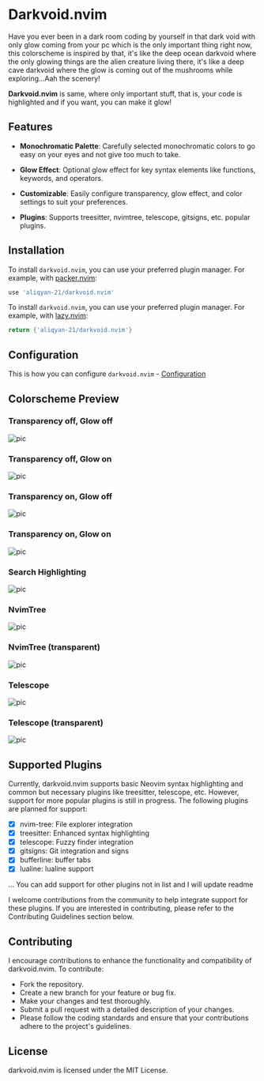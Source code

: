 # Darkvoid.nvim

Have you ever been in a dark room coding by yourself in that dark void with only glow coming from your pc which is the 
only important thing right now, this colorscheme is inspired by that, it's like the deep ocean darkvoid where the only glowing things 
are the alien creature living there, it's like a deep cave darkvoid where the glow is coming 
out of the mushrooms while exploring...Aah the scenery!

**Darkvoid.nvim** is same, where only important stuff, that is, your code is highlighted and if you want, you can make it glow!

## Features

- **Monochromatic Palette**: Carefully selected monochromatic colors to go easy on your eyes and not give too much to take.

- **Glow Effect**: Optional glow effect for key syntax elements like functions, keywords, and operators.

- **Customizable**: Easily configure transparency, glow effect, and color settings to suit your preferences.

- **Plugins**: Supports treesitter, nvimtree, telescope, gitsigns, etc. popular plugins.

## Installation

To install `darkvoid.nvim`, you can use your preferred plugin manager. For example, with [packer.nvim](https://github.com/wbthomason/packer.nvim):

```lua
use 'aliqyan-21/darkvoid.nvim'
```


To install `darkvoid.nvim`, you can use your preferred plugin manager. For example, with [lazy.nvim](https://github.com/folke/lazy.nvim):

```lua
return {'aliqyan-21/darkvoid.nvim'}
```

## Configuration
This is how you can configure `darkvoid.nvim` - [Configuration](config.md) 

## Colorscheme Preview

### Transparency off, Glow off 
![pic](preview/tfgf.png) 

### Transparency off, Glow on 
![pic](preview/tfgt.png) 

### Transparency on, Glow off 
![pic](preview/ttgf.png) 

### Transparency on, Glow on 
![pic](preview/ttgt.png) 

### Search Highlighting
![pic](preview/search_highlighting.png) 

### NvimTree
![pic](preview/nvimtree(tf).png) 

### NvimTree (transparent)
![pic](preview/nvimtree(tt).png) 

### Telescope
![pic](preview/telescope(tf).png) 

### Telescope (transparent)
![pic](preview/telescope(tt).png) 

## Supported Plugins
Currently, darkvoid.nvim supports basic Neovim syntax highlighting and common but necessary plugins like treesitter, telescope, etc. 
However, support for more popular plugins is still in progress. The following plugins are planned for support:

- [x] nvim-tree: File explorer integration
- [x] treesitter: Enhanced syntax highlighting
- [x] telescope: Fuzzy finder integration
- [x] gitsigns: Git integration and signs
- [x] bufferline: buffer tabs
- [x] lualine: lualine support

... You can add support for other plugins not in list and I will update readme

I welcome contributions from the community to help integrate support for these plugins. If you are interested in contributing, please refer to the Contributing Guidelines section below.

## Contributing

I encourage contributions to enhance the functionality and compatibility of darkvoid.nvim. To contribute:

- Fork the repository.
- Create a new branch for your feature or bug fix.
- Make your changes and test thoroughly.
- Submit a pull request with a detailed description of your changes.
- Please follow the coding standards and ensure that your contributions adhere to the project's guidelines.

## License

darkvoid.nvim is licensed under the MIT License.
